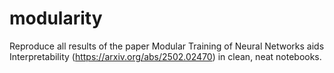 # modularity
Reproduce all results of the paper Modular Training of Neural Networks aids Interpretability (https://arxiv.org/abs/2502.02470) in clean, neat notebooks.
